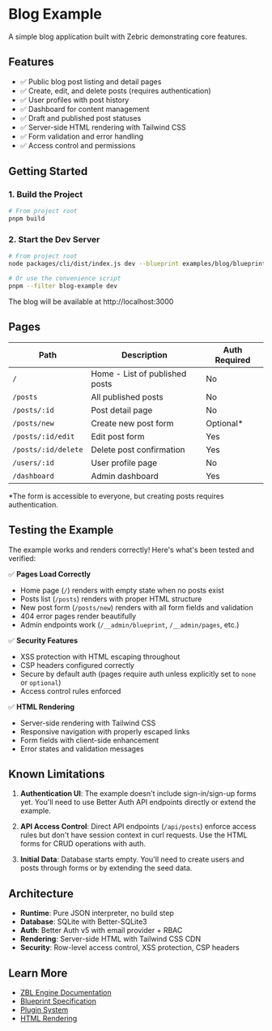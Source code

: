# Blog Example

A simple blog application built with Zebric demonstrating core features.

## Features

- ✅ Public blog post listing and detail pages
- ✅ Create, edit, and delete posts (requires authentication)
- ✅ User profiles with post history
- ✅ Dashboard for content management
- ✅ Draft and published post statuses
- ✅ Server-side HTML rendering with Tailwind CSS
- ✅ Form validation and error handling
- ✅ Access control and permissions

## Getting Started

### 1. Build the Project

```bash
# From project root
pnpm build
```

### 2. Start the Dev Server

```bash
# From project root
node packages/cli/dist/index.js dev --blueprint examples/blog/blueprint.json --port 3000

# Or use the convenience script
pnpm --filter blog-example dev
```

The blog will be available at http://localhost:3000

## Pages

| Path | Description | Auth Required |
|------|-------------|---------------|
| `/` | Home - List of published posts | No |
| `/posts` | All published posts | No |
| `/posts/:id` | Post detail page | No |
| `/posts/new` | Create new post form | Optional* |
| `/posts/:id/edit` | Edit post form | Yes |
| `/posts/:id/delete` | Delete post confirmation | Yes |
| `/users/:id` | User profile page | No |
| `/dashboard` | Admin dashboard | Yes |

*The form is accessible to everyone, but creating posts requires authentication.

## Testing the Example

The example works and renders correctly! Here's what's been tested and verified:

✅ **Pages Load Correctly**
- Home page (`/`) renders with empty state when no posts exist
- Posts list (`/posts`) renders with proper HTML structure
- New post form (`/posts/new`) renders with all form fields and validation
- 404 error pages render beautifully
- Admin endpoints work (`/__admin/blueprint`, `/__admin/pages`, etc.)

✅ **Security Features**
- XSS protection with HTML escaping throughout
- CSP headers configured correctly
- Secure by default auth (pages require auth unless explicitly set to `none` or `optional`)
- Access control rules enforced

✅ **HTML Rendering**
- Server-side rendering with Tailwind CSS
- Responsive navigation with properly escaped links
- Form fields with client-side enhancement
- Error states and validation messages

## Known Limitations

1. **Authentication UI**: The example doesn't include sign-in/sign-up forms yet. You'll need to use Better Auth API endpoints directly or extend the example.

2. **API Access Control**: Direct API endpoints (`/api/posts`) enforce access rules but don't have session context in curl requests. Use the HTML forms for CRUD operations with auth.

3. **Initial Data**: Database starts empty. You'll need to create users and posts through forms or by extending the seed data.

## Architecture

- **Runtime**: Pure JSON interpreter, no build step
- **Database**: SQLite with Better-SQLite3
- **Auth**: Better Auth v5 with email provider + RBAC
- **Rendering**: Server-side HTML with Tailwind CSS CDN
- **Security**: Row-level access control, XSS protection, CSP headers

## Learn More

- [ZBL Engine Documentation](../../docs/)
- [Blueprint Specification](../../ZBL-Engine-Specification.md)
- [Plugin System](../../packages/runtime/docs/PLUGIN-SYSTEM.md)
- [HTML Rendering](../../docs/HTML-RENDERING.md)
